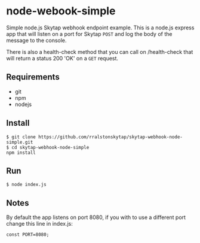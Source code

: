 # node-webook-simple
Simple node.js Skytap webhook endpoint example. This is a node.js express app that will listen on a port for Skytap `POST` and log the body of the message to the console.

There is also a health-check method that you can call on /health-check that will return a status 200 'OK' on a `GET` request.

## Requirements
* git
* npm
* nodejs


## Install
    $ git clone https://github.com/rralstonskytap/skytap-webhook-node-simple.git
    $ cd skytap-webhook-node-simple
    npm install
## Run
    $ node index.js

## Notes
By default the app listens on port 8080, if you with to use a different port change this line in index.js:

`const PORT=8080;`
